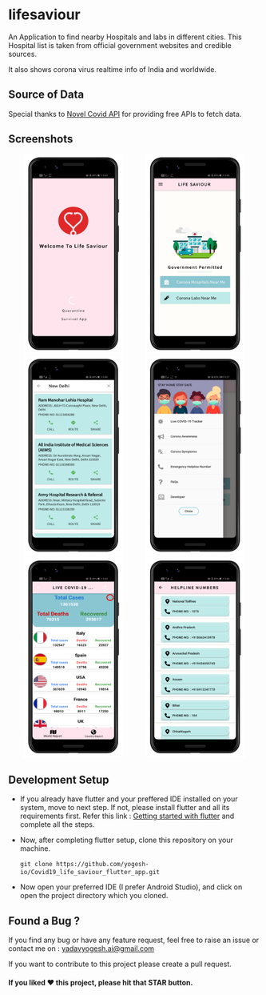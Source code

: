 # lifesaviour

An Application to find nearby Hospitals and labs in different cities. This Hospital list is taken from official government websites and credible sources.

It also shows corona virus realtime info of India and worldwide.


## Source of Data
Special thanks to [Novel Covid API](https://github.com/novelcovid/api) for providing free APIs to fetch data. 

## Screenshots
<p align="middle">
  <img src="App Screenshots/1.png" width="200" hspace="20" />
  <img src="App Screenshots/2.png" width="200" hspace="20" />
  <img src="App Screenshots/4.png" width="200" hspace="20" />
  <img src="App Screenshots/5.png" width="200" hspace="20" />
  <img src="App Screenshots/6.png" width="200" hspace="20" />
  <img src="App Screenshots/8.png" width="200" hspace="20" />
</p>

## Development Setup
- If you already have flutter and your preffered IDE installed on your system, move to next step. If not, please install flutter and all its requirements first. Refer this link : [Getting started with flutter](https://flutter.dev/docs/get-started/install) and complete all the steps.

- Now, after completing flutter setup, clone this repository on your machine.
    ```
    git clone https://github.com/yogesh-io/Covid19_life_saviour_flutter_app.git
    ```
- Now open your preferred IDE (I prefer Android Studio), and click on open the project directory which you cloned.

## Found a Bug ?
If you find any bug or have any feature request, feel free to raise an issue or contact me on : yadavyogesh.ai@gmail.com

If you want to contribute to this project please create a pull request.

#### If you liked ♥ this project, please hit that **STAR** button.

